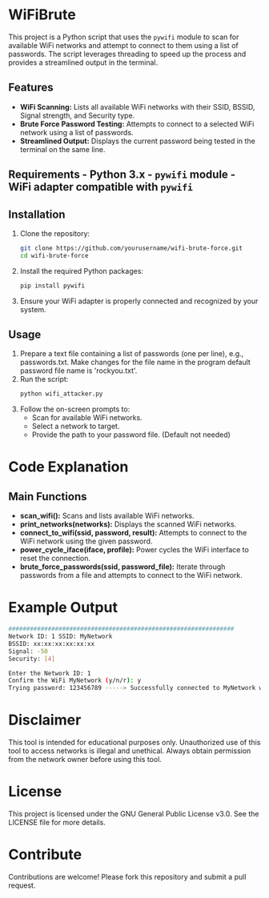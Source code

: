 # WiFiBrute
This project is a Python script that uses the `pywifi` module to scan for available WiFi networks and attempt to connect to them using a list of passwords. The script leverages threading to speed up the process and provides a streamlined output in the terminal. 
## Features 
- **WiFi Scanning:** Lists all available WiFi networks with their SSID, BSSID, Signal strength, and Security type.
- **Brute Force Password Testing:** Attempts to connect to a selected WiFi network using a list of passwords.
- **Streamlined Output:** Displays the current password being tested in the terminal on the same line.
## Requirements - Python 3.x - `pywifi` module - WiFi adapter compatible with `pywifi`
## Installation 
1. Clone the repository:
   ```bash
   git clone https://github.com/yourusername/wifi-brute-force.git
   cd wifi-brute-force
2. Install the required Python packages:
   ```bash
   pip install pywifi
3. Ensure your WiFi adapter is properly connected and recognized by your system.
## Usage
1. Prepare a text file containing a list of passwords (one per line), e.g., passwords.txt. Make changes for the file name in the program default password file name is 'rockyou.txt'.
2. Run the script:
   ```bash
   python wifi_attacker.py
3. Follow the on-screen prompts to:
   - Scan for available WiFi networks.
   - Select a network to target.
   - Provide the path to your password file. (Default not needed)
# Code Explanation
## Main Functions
- **scan_wifi():** Scans and lists available WiFi networks.
- **print_networks(networks):** Displays the scanned WiFi networks.
- **connect_to_wifi(ssid, password, result):** Attempts to connect to the WiFi network using the given password.
- **power_cycle_iface(iface, profile):** Power cycles the WiFi interface to reset the connection.
- **brute_force_passwords(ssid, password_file):** Iterate through passwords from a file and attempts to connect to the WiFi network.
# Example Output
  ```bash
  ###############################################################
  Network ID: 1 SSID: MyNetwork
  BSSID: xx:xx:xx:xx:xx:xx
  Signal: -50
  Security: [4]

  Enter the Network ID: 1
  Confirm the WiFi MyNetwork (y/n/r): y
  Trying password: 123456789 -----> Successfully connected to MyNetwork with password: 123456789
  ```
# Disclaimer
This tool is intended for educational purposes only. Unauthorized use of this tool to access networks is illegal and unethical. Always obtain permission from the network owner before using this tool.
# License
This project is licensed under the GNU General Public License v3.0. See the LICENSE file for more details.
# Contribute
Contributions are welcome! Please fork this repository and submit a pull request.
